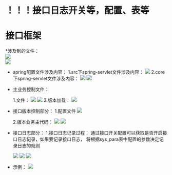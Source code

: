 # ！！！接口日志开关等，配置、表等

# 接口框架

\*涉及到的文件：  
![](/assets/frontDoc_interface1.png)  
![](/assets/frontDoc_interface2.png)

* spring配置文件涉及内容：
  1.src下spring-servlet文件涉及内容：
  ![](/assets/frontDoc_interface3.png)
  2.core下spring-servlet文件涉及内容：
  ![](/assets/frontDoc_interface5.png)
  ![](/assets/frontDoc_interface4.png)
* 主业务控制文件：
  
  1.文件：
  ![](/assets/frontDoc_interface6.png)
  ![](/assets/frontDoc_interface7.png)
  2.版本加载：
  ![](/assets/interface_version4.png)
* 接口版本控制部分：
  1.配置文件
  ![](/assets/interface_version1.png)
  
  2.版本业务主代码：
  ![](/assets/interface_version2.png)
  ![](/assets/interface_version3.png)
* 接口日志部分：
  1.接口日志记录过程：
  通过接口开关配置可以获取是否开启接口日志记录，如果要记录接口日志，
  将根据sys_para表中配置的参数决定记录日志的规则
  
  ![](/assets/interface_version6.png)
  ![](/assets/interface_version5.png)
  ![](/assets/interface_version7.png)
  
* 示例：
  ![](/assets/frontDoc_interface8.png)



